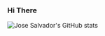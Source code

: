### Hi There

<!--START_SECTION:activity-->

![Jose Salvador's GitHub stats](https://github-readme-stats.vercel.app/api?username=Jsalvadorpp&count_private=true&show_icons=true)
